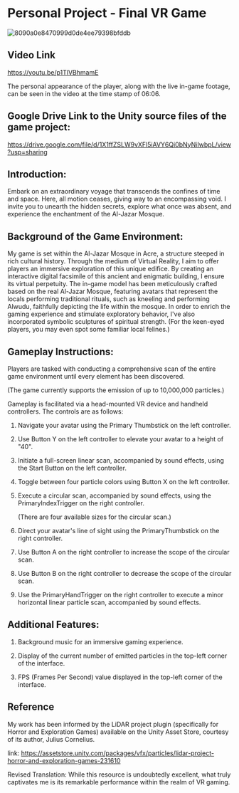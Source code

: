 # Personal Project - Final VR Game

![8090a0e8470999d0de4ee79398bfddb](https://github.com/luoq03/Final-Game-Creative-Making-Advanced-Visualisation-and-Computational-Environments/assets/57748663/d66f3039-1850-484b-9bdc-5060799357fb)


## Video Link ##
https://youtu.be/p1TlVBhmamE

The personal appearance of the player, along with the live in-game footage, can be seen in the video at the time stamp of 06:06.


## Google Drive Link to the Unity source files of the game project: ##
https://drive.google.com/file/d/1X1ffZSLW9vXFl5iAVY6Qi0bNyNiIwbpL/view?usp=sharing


## Introduction: ##
Embark on an extraordinary voyage that transcends the confines of time and space. Here, all motion ceases, giving way to an encompassing void. I invite you to unearth the hidden secrets, explore what once was absent, and experience the enchantment of the Al-Jazar Mosque.


## Background of the Game Environment: ##
My game is set within the Al-Jazar Mosque in Acre, a structure steeped in rich cultural history. Through the medium of Virtual Reality, I aim to offer players an immersive exploration of this unique edifice. By creating an interactive digital facsimile of this ancient and enigmatic building, I ensure its virtual perpetuity. The in-game model has been meticulously crafted based on the real Al-Jazar Mosque, featuring avatars that represent the locals performing traditional rituals, such as kneeling and performing Alwudu, faithfully depicting the life within the mosque. In order to enrich the gaming experience and stimulate exploratory behavior, I've also incorporated symbolic sculptures of spiritual strength. (For the keen-eyed players, you may even spot some familiar local felines.)


## Gameplay Instructions: ##
Players are tasked with conducting a comprehensive scan of the entire game environment until every element has been discovered. 

(The game currently supports the emission of up to 10,000,000 particles.)

Gameplay is facilitated via a head-mounted VR device and handheld controllers. The controls are as follows:

1. Navigate your avatar using the Primary Thumbstick on the left controller.

2. Use Button Y on the left controller to elevate your avatar to a height of "40".

3. Initiate a full-screen linear scan, accompanied by sound effects, using the Start Button on the left controller.

4. Toggle between four particle colors using Button X on the left controller.

5. Execute a circular scan, accompanied by sound effects, using the PrimaryIndexTrigger on the right controller.

   (There are four available sizes for the circular scan.)

6. Direct your avatar's line of sight using the PrimaryThumbstick on the right controller.

7. Use Button A on the right controller to increase the scope of the circular scan.

8. Use Button B on the right controller to decrease the scope of the circular scan.

9. Use the PrimaryHandTrigger on the right controller to execute a minor horizontal linear particle scan, accompanied by sound effects.


## Additional Features: ##

1. Background music for an immersive gaming experience.

2. Display of the current number of emitted particles in the top-left corner of the interface.

3. FPS (Frames Per Second) value displayed in the top-left corner of the interface.

## Reference ##
My work has been informed by the LiDAR project plugin (specifically for Horror and Exploration Games) available on the Unity Asset Store, courtesy of its author, Julius Cornelius.

link: https://assetstore.unity.com/packages/vfx/particles/lidar-project-horror-and-exploration-games-231610

Revised Translation: While this resource is undoubtedly excellent, what truly captivates me is its remarkable performance within the realm of VR gaming.
